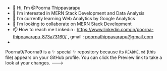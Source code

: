 - 👋 Hi, I’m @Poorna Thippavarapu
- 👀 I’m interested in MERN Stack Development and Data Analysis
- 🌱 I’m currently learning Web Analytics by Google Analytics
- 💞️ I’m looking to collaborate on MERN Stack Development
- 📫 How to reach me 
     Linkedin : https://www.linkedin.com/in/poorna-thippavarapu-873a73160/
     ,
     gmail : poornathippavarapu@gmail.com
-
Poorna9/Poorna9 is a ✨ special ✨ repository because its `README.md` (this file) appears on your GitHub profile.
You can click the Preview link to take a look at your changes.
--->
